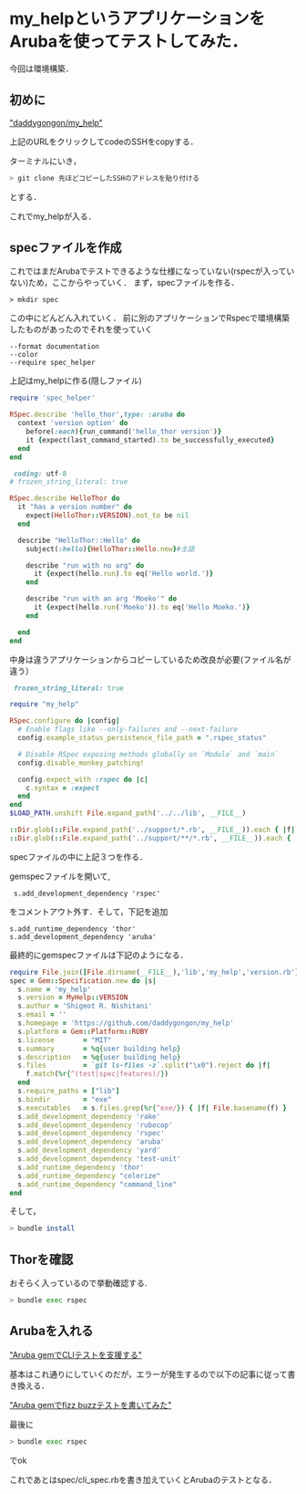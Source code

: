 # my_helpというアプリケーションをArubaを使ってテストしてみた．
今回は環境構築．

## 初めに

["daddygongon/my_help"](https://github.com/daddygongon/my_help)

上記のURLをクリックしてcodeのSSHをcopyする．

ターミナルにいき，

```bash
> git clone 先ほどコピーしたSSHのアドレスを貼り付ける
```

とする．

これでmy_helpが入る．

## specファイルを作成

これではまだArubaでテストできるような仕様になっていない(rspecが入っていない)ため，ここからやっていく．
まず，specファイルを作る．

```
> mkdir spec
```

この中にどんどん入れていく．
前に別のアプリケーションでRspecで環境構築したものがあったのでそれを使っていく

```/.spec
--format documentation
--color
--require spec_helper
```

上記はmy_helpに作る(隠しファイル)

```/cli_spec.rb
require 'spec_helper'

RSpec.describe 'hello_thor',type: :aruba do
  context 'version option' do
    before(:each){run_command('hello_thor version')}
    it {expect(last_command_started).to be_successfully_executed}
  end
end
```

```/my_help_spec.rb
 coding: utf-8                                                                                                         
# frozen_string_literal: true                                                                                           

RSpec.describe HelloThor do
  it "has a version number" do
    expect(HelloThor::VERSION).not_to be nil
  end

  describe "HelloThor::Hello" do
    subject(:hello){HelloThor::Hello.new}#主語                                                                          

    describe "run with no arg" do
      it {expect(hello.run).to eq('Hello world.')}
    end

    describe "run with an arg 'Moeko'" do
      it {expect(hello.run('Moeko')).to eq('Hello Moeko.')}
    end

  end
end
```

中身は違うアプリケーションからコピーしているため改良が必要(ファイル名が違う）

```/spec_helper.rb
 frozen_string_literal: true                                                                                           

require "my_help"

RSpec.configure do |config|
  # Enable flags like --only-failures and --next-failure                                                                
  config.example_status_persistence_file_path = ".rspec_status"

  # Disable RSpec exposing methods globally on `Module` and `main`                                                      
  config.disable_monkey_patching!

  config.expect_with :rspec do |c|
    c.syntax = :expect
  end
end
$LOAD_PATH.unshift File.expand_path('../../lib', __FILE__)

::Dir.glob(::File.expand_path('../support/*.rb', __FILE__)).each { |f| require_relative f }
::Dir.glob(::File.expand_path('../support/**/*.rb', __FILE__)).each { |f| require_relative f }
```

specファイルの中に上記３つを作る．

gemspecファイルを開いて,

```
 s.add_development_dependency 'rspec'
```
をコメントアウト外す．そして，下記を追加

```
s.add_runtime_dependency 'thor'
s.add_development_dependency 'aruba'
```

最終的にgemspecファイルは下記のようになる．

```/my_help.gemspec
require File.join([File.dirname(__FILE__),'lib','my_help','version.rb'])
spec = Gem::Specification.new do |s|
  s.name = 'my_help'
  s.version = MyHelp::VERSION
  s.author = 'Shigeot R. Nishitani'
  s.email = ''
  s.homepage = 'https://github.com/daddygongon/my_help'
  s.platform = Gem::Platform::RUBY
  s.license       = "MIT"
  s.summary       = %q{user building help}
  s.description   = %q{user building help}
  s.files         = `git ls-files -z`.split("\x0").reject do |f|
    f.match(%r{^(test|spec|features)/})
  end
  s.require_paths = ["lib"]
  s.bindir        = "exe"
  s.executables   = s.files.grep(%r{^exe/}) { |f| File.basename(f) }
  s.add_development_dependency 'rake'
  s.add_development_dependency 'rubocop'
  s.add_development_dependency 'rspec'
  s.add_development_dependency 'aruba'
  s.add_development_dependency 'yard'
  s.add_development_dependency 'test-unit'
  s.add_runtime_dependency 'thor'
  s.add_runtime_dependency "colorize"
  s.add_runtime_dependency "command_line"
end
```

そして，

```bash
> bundle install
```

## Thorを確認

おそらく入っているので挙動確認する.


```bash
> bundle exec rspec
```

## Arubaを入れる

["Aruba gemでCLIテストを支援する"](https://qiita.com/tbpgr/items/41730edcdb07bb5b59ad)

基本はこれ通りにしていくのだが，エラーが発生するので以下の記事に従って書き換える．

["Aruba gemでfizz buzzテストを書いてみた"](https://qiita.com/mek001/items/4c46af014f66b201288c)

最後に

```bash
> bundle exec rspec
```

でok

これであとはspec/cli_spec.rbを書き加えていくとArubaのテストとなる．








  

